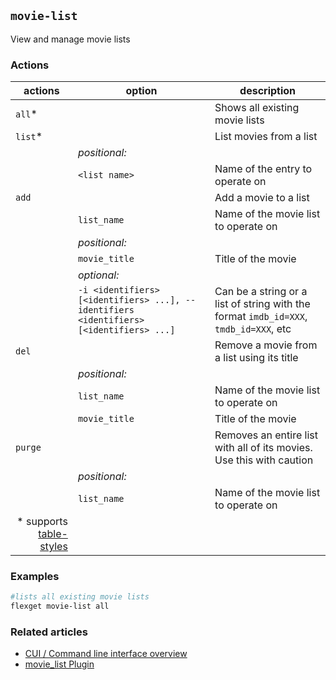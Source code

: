## `movie-list`
View and manage movie lists

### Actions
| actions | option | description |
| --- | --- | --- |
| `all`* || Shows all existing movie lists |
| `list`* || List movies from a list |
|| *positional:* ||
|| `<list name>` | Name of the entry to operate on | 
| `add` || Add a movie to a list | 
|| `list_name` | Name of the movie list to operate on | 
|| *positional:* ||
|| `movie_title` | Title of the movie |
|| *optional:* ||  
|| `-i <identifiers> [<identifiers> ...], --identifiers <identifiers> [<identifiers> ...]` | Can be a string or a list of string with the format `imdb_id=XXX`, `tmdb_id=XXX`, etc |
| `del` || Remove a movie from a list using its title | 
|| *positional:* ||
|| `list_name` | Name of the movie list to operate on | 
|| `movie_title` | Title of the movie | 
| `purge` || Removes an entire list with all of its movies. Use this with caution |
|| *positional:* ||
|| `list_name` | Name of the movie list to operate on |
|<div align="right">\* supports [table-styles](/CLI/--table-styles)</div> ||


### Examples
```bash
#lists all existing movie lists
flexget movie-list all
```

### Related articles
* [CUI / Command line interface overview](/CLI)
* [movie_list Plugin](/Plugins/List/movie_list)